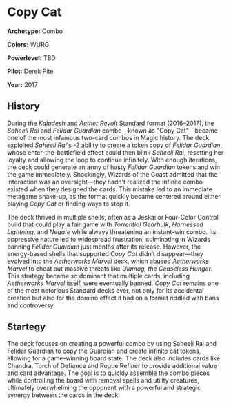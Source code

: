 # Copy Cat

**Archetype:** Combo

**Colors:** WURG

**Powerlevel:** TBD

**Pilot:** Derek Pite

**Year:** 2017

## History

During the _Kaladesh_ and _Aether Revolt_ Standard format (2016–2017), the _Saheeli Rai_ and _Felidar Guardian_ combo—known as "Copy Cat"—became one of the most infamous two-card combos in Magic history. The deck exploited _Saheeli Rai_'s -2 ability to create a token copy of _Felidar Guardian_, whose enter-the-battlefield effect could then blink _Saheeli Rai_, resetting her loyalty and allowing the loop to continue infinitely. With enough iterations, the deck could generate an army of hasty _Felidar Guardian_ tokens and win the game immediately. Shockingly, Wizards of the Coast admitted that the interaction was an oversight—they hadn't realized the infinite combo existed when they designed the cards. This mistake led to an immediate metagame shake-up, as the format quickly became centered around either playing _Copy Cat_ or finding ways to stop it.

The deck thrived in multiple shells, often as a Jeskai or Four-Color Control build that could play a fair game with _Torrential Gearhulk_, _Harnessed Lightning_, and _Negate_ while always threatening an instant-win combo. Its oppressive nature led to widespread frustration, culminating in Wizards banning _Felidar Guardian_ just months after its release. However, the energy-based shells that supported _Copy Cat_ didn’t disappear—they evolved into the _Aetherworks Marvel_ deck, which abused _Aetherworks Marvel_ to cheat out massive threats like _Ulamog, the Ceaseless Hunger_. This strategy became so dominant that multiple cards, including _Aetherworks Marvel_ itself, were eventually banned. _Copy Cat_ remains one of the most notorious Standard decks ever, not only for its accidental creation but also for the domino effect it had on a format riddled with bans and controversy.

## Startegy

The deck focuses on creating a powerful combo by using Saheeli Rai and Felidar Guardian to copy the Guardian and create infinite cat tokens, allowing for a game-winning board state. The deck also includes cards like Chandra, Torch of Defiance and Rogue Refiner to provide additional value and card advantage. The goal is to quickly assemble the combo pieces while controlling the board with removal spells and utility creatures, ultimately overwhelming the opponent with a powerful and strategic synergy between the cards in the deck.
